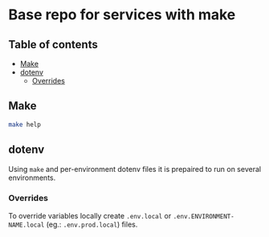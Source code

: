 # Base repo for services with make

## Table of contents

- [Make](#make)
- [dotenv](#dotenv)
  - [Overrides](#overrides)

## Make

```sh
make help
```

## dotenv

Using `make` and per-environment dotenv files it is prepaired to run on several environments.

### Overrides

To override variables locally create `.env.local` or `.env.ENVIRONMENT-NAME.local` (eg.: `.env.prod.local`) files.
